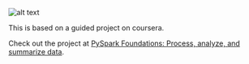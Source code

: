 ![alt text](https://d3njjcbhbojbot.cloudfront.net/api/utilities/v1/imageproxy/http://coursera-university-assets.s3.amazonaws.com/89/a0db8f3ea3417ca90d4f3a4ca1d73e/coursera-projectnetwork-purplesquare.png?auto=format%2Ccompress&dpr=1&w=56px&h=56px&auto=format%2Ccompress&dpr=1)

This is based on a guided project on coursera.

Check out the project at [PySpark Foundations: Process, analyze, and summarize data](https://www.coursera.org/learn/pyspark-foundations-process-analyze-and-summarize-data).
